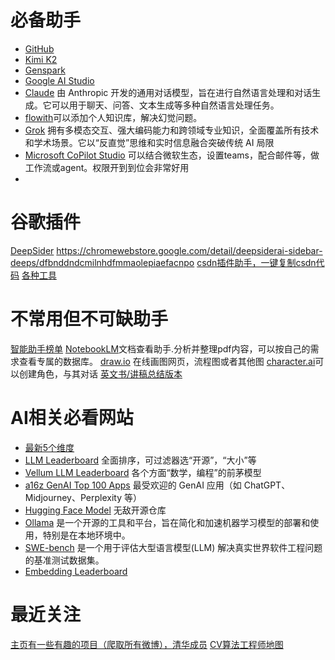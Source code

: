 # 必备助手
- [GitHub](https://github.com/)
- [Kimi K2](https://www.kimi.com/kimiplus-square)
- [Genspark](https://www.genspark.ai/)
- [Google AI Studio](https://aistudio.google.com/prompts/new_chat)
- [Claude](https://claude.ai/) 由 Anthropic 开发的通用对话模型，旨在进行自然语言处理和对话生成。它可以用于聊天、问答、文本生成等多种自然语言处理任务。
- [flowith](https://flowith.io/)可以添加个人知识库，解决幻觉问题。
- [Grok](https://grok.com/) 拥有多模态交互、强大编码能力和跨领域专业知识，全面覆盖所有技术和学术场景。它以“反直觉”思维和实时信息融合突破传统 AI 局限
- [Microsoft CoPilot Studio](https://www.microsoft.com/en-us/microsoft-copilot/microsoft-copilot-studio)
可以结合微软生态，设置teams，配合邮件等，做工作流或agent。权限开到到位会非常好用
- 

# 谷歌插件
[DeepSider](https://www.deepsider.ai/)
https://chromewebstore.google.com/detail/deepsiderai-sidebar-deeps/dfbnddndcmilnhdfmmaolepiaefacnpo
[csdn插件助手，一键复制csdn代码](https://lwebapp.com/zh/post/copy-csdn)
[各种工具](https://lwebapp.com/zh/tools)

# 不常用但不可缺助手
[智能助手榜单](https://www.producthunt.com/)
[NotebookLM](https://notebooklm.google/)文档查看助手.分析并整理pdf内容，可以按自己的需求查看专属的数据库。
[draw.io](https://app.diagrams.net/) 在线画图网页，流程图或者其他图
[character.ai](https://character.ai/)可以创建角色，与其对话
[英文书/讲稿总结版本](https://leaderself.com/)

# AI相关必看网站
- [最新5个维度](https://lmarena.ai/leaderboard)
- [LLM Leaderboard](https://artificialanalysis.ai/leaderboards/models)
全面排序，可过滤器选“开源”，“大小”等
- [Vellum LLM Leaderboard](https://www.vellum.ai/llm-leaderboard)
各个方面“数学，编程”的前茅模型
- [a16z GenAI Top 100 Apps](https://a16z.com/100-gen-ai-apps-4/)
最受欢迎的 GenAI 应用（如 ChatGPT、Midjourney、Perplexity 等）
- [Hugging Face Model](https://huggingface.co/models)
无敌开源仓库
- [Ollama](https://ollama.com/) 是一个开源的工具和平台，旨在简化和加速机器学习模型的部署和使用，特别是在本地环境中。
- [SWE-bench](https://www.swebench.com/) 是一个用于评估大型语言模型(LLM) 解决真实世界软件工程问题的基准测试数据集。
- [Embedding Leaderboard](https://huggingface.co/spaces/mteb/leaderboard)

# 最近关注
[主页有一些有趣的项目（爬取所有微博），清华成员](https://github.com/Konano)
[CV算法工程师地图](https://github.com/harleyszhang/cv_note/blob/master/data/images/CV%E7%AE%97%E6%B3%95%E5%B7%A5%E7%A8%8B%E5%B8%88%E5%BA%94%E6%8E%8C%E6%8F%A1%E7%9F%A5%E8%AF%86%E7%82%B9.png)